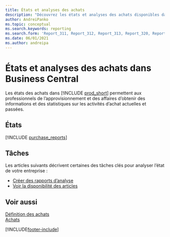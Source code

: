 ```yaml
---
title: États et analyses des achats
description: "Découvrez les états et analyses des achats disponibles dans la version standard de Business\_Central afin que vous puissiez suivre votre activité."
author: AndreiPanko
ms.topic: conceptual
ms.search.keywords: reporting
ms.search.form: 'Report_311, Report_312, Report_313, Report_320, Report_709, Report_707, Report_709, Report_714, Report_716, Report_720'
ms.date: 06/01/2021
ms.author: andreipa
---
```

# <a name="purchase-reports-and-analytics-in-business-central"></a><a name="purchase-reports-and-analytics-in-business-central"></a><a name="purchase-reports-and-analytics-in-business-central"></a>États et analyses des achats dans Business Central

Les états des achats dans [!INCLUDE [prod_short](includes/prod_short.md)] permettent aux professionnels de l’approvisionnement et des affaires d’obtenir des informations et des statistiques sur les activités d’achat actuelles et passées.  

## <a name="reports"></a><a name="reports"></a><a name="reports"></a>États
[!INCLUDE [purchase_reports](includes/purchase-reports-include.md)]

## <a name="tasks"></a><a name="tasks"></a><a name="tasks"></a>Tâches
Les articles suivants décrivent certaines des tâches clés pour analyser l’état de votre entreprise :

* [Créer des rapports d’analyse](bi-how-create-analysis-views-reports.md)  
* [Voir la disponibilité des articles](inventory-how-availability-overview.md)  


## <a name="see-also"></a><a name="see-also"></a><a name="see-also"></a>Voir aussi
[Définition des achats](purchasing-setup-purchasing.md)  
[Achats](purchasing-manage-purchasing.md)  

[!INCLUDE[footer-include](includes/footer-banner.md)]
